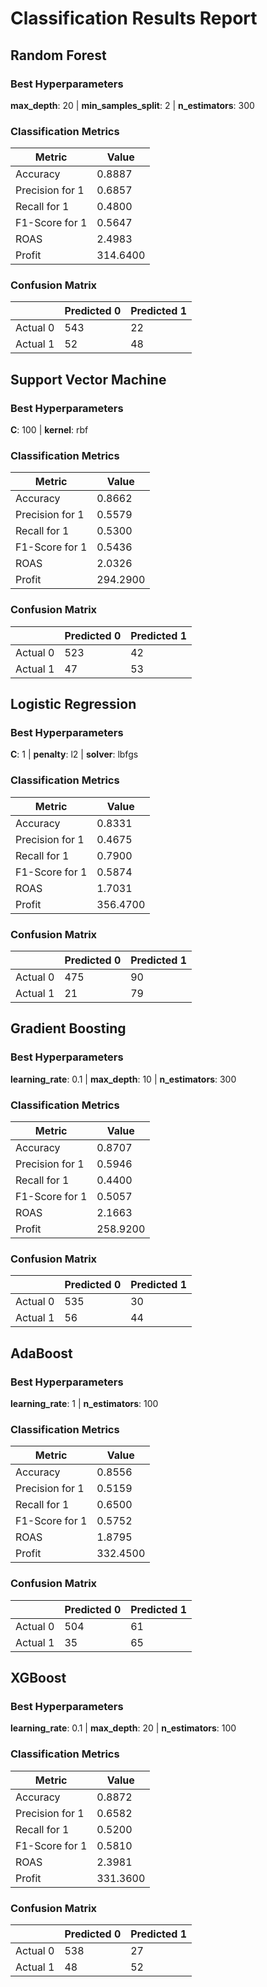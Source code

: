# Classification Results Report

## Random Forest

### Best Hyperparameters

**max_depth**: 20 | **min_samples_split**: 2 | **n_estimators**: 300

### Classification Metrics

| Metric     | Value   |
|------------|---------|
| Accuracy   | 0.8887 |
| Precision for 1  | 0.6857 |
| Recall for 1     | 0.4800 |
| F1-Score for 1   | 0.5647 |
| ROAS           | 2.4983 |
| Profit        | 314.6400 |

### Confusion Matrix

|   | Predicted 0 | Predicted 1 |
|---|--------------|--------------|
| Actual 0 | 543 | 22 |
| Actual 1 | 52 | 48 |

## Support Vector Machine

### Best Hyperparameters

**C**: 100 | **kernel**: rbf

### Classification Metrics

| Metric     | Value   |
|------------|---------|
| Accuracy   | 0.8662 |
| Precision for 1  | 0.5579 |
| Recall for 1     | 0.5300 |
| F1-Score for 1   | 0.5436 |
| ROAS           | 2.0326 |
| Profit        | 294.2900 |

### Confusion Matrix

|   | Predicted 0 | Predicted 1 |
|---|--------------|--------------|
| Actual 0 | 523 | 42 |
| Actual 1 | 47 | 53 |

## Logistic Regression

### Best Hyperparameters

**C**: 1 | **penalty**: l2 | **solver**: lbfgs

### Classification Metrics

| Metric     | Value   |
|------------|---------|
| Accuracy   | 0.8331 |
| Precision for 1  | 0.4675 |
| Recall for 1     | 0.7900 |
| F1-Score for 1   | 0.5874 |
| ROAS           | 1.7031 |
| Profit        | 356.4700 |

### Confusion Matrix

|   | Predicted 0 | Predicted 1 |
|---|--------------|--------------|
| Actual 0 | 475 | 90 |
| Actual 1 | 21 | 79 |

## Gradient Boosting

### Best Hyperparameters

**learning_rate**: 0.1 | **max_depth**: 10 | **n_estimators**: 300

### Classification Metrics

| Metric     | Value   |
|------------|---------|
| Accuracy   | 0.8707 |
| Precision for 1  | 0.5946 |
| Recall for 1     | 0.4400 |
| F1-Score for 1   | 0.5057 |
| ROAS           | 2.1663 |
| Profit        | 258.9200 |

### Confusion Matrix

|   | Predicted 0 | Predicted 1 |
|---|--------------|--------------|
| Actual 0 | 535 | 30 |
| Actual 1 | 56 | 44 |

## AdaBoost

### Best Hyperparameters

**learning_rate**: 1 | **n_estimators**: 100

### Classification Metrics

| Metric     | Value   |
|------------|---------|
| Accuracy   | 0.8556 |
| Precision for 1  | 0.5159 |
| Recall for 1     | 0.6500 |
| F1-Score for 1   | 0.5752 |
| ROAS           | 1.8795 |
| Profit        | 332.4500 |

### Confusion Matrix

|   | Predicted 0 | Predicted 1 |
|---|--------------|--------------|
| Actual 0 | 504 | 61 |
| Actual 1 | 35 | 65 |

## XGBoost

### Best Hyperparameters

**learning_rate**: 0.1 | **max_depth**: 20 | **n_estimators**: 100

### Classification Metrics

| Metric     | Value   |
|------------|---------|
| Accuracy   | 0.8872 |
| Precision for 1  | 0.6582 |
| Recall for 1     | 0.5200 |
| F1-Score for 1   | 0.5810 |
| ROAS           | 2.3981 |
| Profit        | 331.3600 |

### Confusion Matrix

|   | Predicted 0 | Predicted 1 |
|---|--------------|--------------|
| Actual 0 | 538 | 27 |
| Actual 1 | 48 | 52 |

